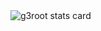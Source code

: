 <p>&nbsp;
<img align="center" src="https://github-readme-stats.vercel.app/api?username=quantaosun&show_icons=true&theme=default&title_color=000000&text_color=000000&bg_color=ffffff&hide_border=true" alt="g3root stats card" /></p>

<!--
**quantaosun/quantaosun** is a ✨ _special_ ✨ repository because its `README.md` (this file) appears on your GitHub profile.

Here are some ideas to get you started:

- 🔭 I’m currently working on UNSW, Sydney
- 🌱 I’m currently learning Organic Synthesis and Computer Aided Drug Design
- 👯 I’m looking to collaborate on ...
- 🤔 I’m looking for help with ...
- 💬 Ask me about 
- 📫 How to reach me: quantaosun@gmail.com
- 😄 Pronouns: ...
- ⚡ Fun fact: 
-->
